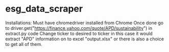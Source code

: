 # esg_data_scraper

Installations:
Must have chromedriver installed from Chrome
Once done go to driver.get("https://finance.yahoo.com/quote/APD/sustainability") in extract.py code
Change ticker to desired to ticker in this case it would extract "APD" information on to excel "output.xlsx"
or there is also a choice to get all of them.
